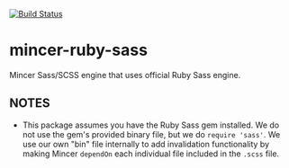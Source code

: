 [![Build Status](https://travis-ci.org/percyhanna/mincer-ruby-sass.svg?branch=master)](https://travis-ci.org/percyhanna/mincer-ruby-sass)

mincer-ruby-sass
================

Mincer Sass/SCSS engine that uses official Ruby Sass engine.

NOTES
-----

* This package assumes you have the Ruby Sass gem installed. We do not use the gem's
provided binary file, but we do `require 'sass'`. We use our own "bin" file internally
to add invalidation functionality by making Mincer `dependOn` each individual file
included in the `.scss` file.
